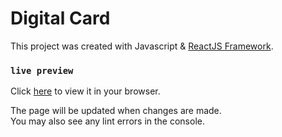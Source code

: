 # Digital Card

This project was created with Javascript & [ReactJS Framework](https://github.com/facebook/create-react-app).

### `live preview`

Click [here](https://fadayopaul.github.io/digital-card/) to view it in your browser.

The page will be updated when changes are made.\
You may also see any lint errors in the console.
